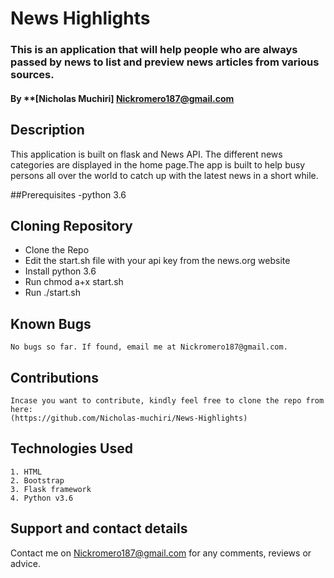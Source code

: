 # News Highlights
### This is an application that will help people who are always passed by news to list and preview news articles from various sources.

#### By **[Nicholas Muchiri] Nickromero187@gmail.com

## Description
This application is built on flask and News API. The different news categories are displayed in the home page.The app is built to help busy persons all over the world to catch up with the latest news in a short while.


##Prerequisites
  -python 3.6

## Cloning Repository
  - Clone the Repo
  - Edit the start.sh file with your api key from the news.org website
  - Install python 3.6
  - Run chmod a+x start.sh
  - Run ./start.sh
## Known Bugs
    No bugs so far. If found, email me at Nickromero187@gmail.com.

## Contributions
    Incase you want to contribute, kindly feel free to clone the repo from here:
    (https://github.com/Nicholas-muchiri/News-Highlights)

## Technologies Used
    1. HTML
    2. Bootstrap
    3. Flask framework
    4. Python v3.6

## Support and contact details
Contact me on Nickromero187@gmail.com for any comments, reviews or advice.
